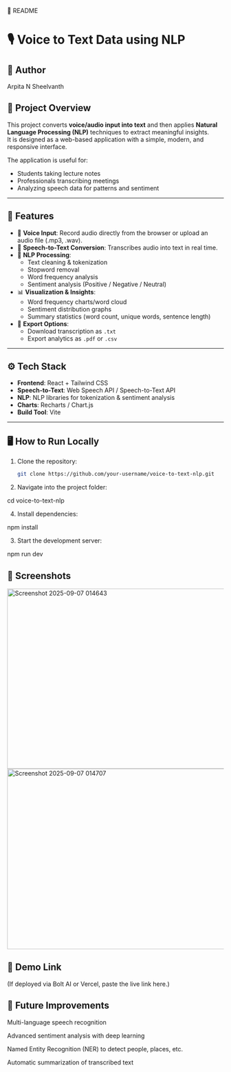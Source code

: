 📝 README
# 🎙️ Voice to Text Data using NLP  

## 👤 Author  
Arpita N Sheelvanth  

## 📖 Project Overview  
This project converts **voice/audio input into text** and then applies **Natural Language Processing (NLP)** techniques to extract meaningful insights.  
It is designed as a web-based application with a simple, modern, and responsive interface.  

The application is useful for:  
- Students taking lecture notes  
- Professionals transcribing meetings  
- Analyzing speech data for patterns and sentiment  

---

## 🚀 Features  
- 🎤 **Voice Input**: Record audio directly from the browser or upload an audio file (.mp3, .wav).  
- 📝 **Speech-to-Text Conversion**: Transcribes audio into text in real time.  
- 🧠 **NLP Processing**:  
  - Text cleaning & tokenization  
  - Stopword removal  
  - Word frequency analysis  
  - Sentiment analysis (Positive / Negative / Neutral)  
- 📊 **Visualization & Insights**:  
  - Word frequency charts/word cloud  
  - Sentiment distribution graphs  
  - Summary statistics (word count, unique words, sentence length)  
- 💾 **Export Options**:  
  - Download transcription as `.txt`  
  - Export analytics as `.pdf` or `.csv`  

---

## ⚙️ Tech Stack  
- **Frontend**: React + Tailwind CSS  
- **Speech-to-Text**: Web Speech API / Speech-to-Text API  
- **NLP**: NLP libraries for tokenization & sentiment analysis  
- **Charts**: Recharts / Chart.js  
- **Build Tool**: Vite  

---

## 🖥️ How to Run Locally  
1. Clone the repository:  
   ```bash
   git clone https://github.com/your-username/voice-to-text-nlp.git


2. Navigate into the project folder:
   
cd voice-to-text-nlp


4. Install dependencies:
   
npm install


3. Start the development server:
   
npm run dev

## 📸 Screenshots
<img width="950" height="418" alt="Screenshot 2025-09-07 014643" src="https://github.com/user-attachments/assets/4e15f0b4-6d0e-4790-a788-888200bb4834" />

<img width="953" height="419" alt="Screenshot 2025-09-07 014707" src="https://github.com/user-attachments/assets/7a986563-c823-411b-8e23-18ff6e2d0ce5" />

## 🔗 Demo Link

(If deployed via Bolt AI or Vercel, paste the live link here.)

## 📌 Future Improvements

Multi-language speech recognition

Advanced sentiment analysis with deep learning

Named Entity Recognition (NER) to detect people, places, etc.

Automatic summarization of transcribed text
